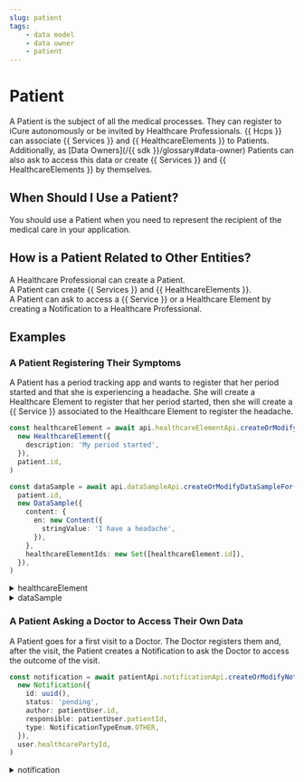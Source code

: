 ```yaml
---
slug: patient
tags:
    - data model
    - data owner
    - patient
---
```

# Patient

A Patient is the subject of all the medical processes. They can register to iCure autonomously or be invited by Healthcare Professionals.
{{ Hcps }} can associate {{ Services }} and {{ HealthcareElements }} to Patients.
Additionally, as [Data Owners](/{{ sdk }}/glossary#data-owner) Patients can also ask to access this data or create
{{ Services }} and {{ HealthcareElements }} by themselves.

## When Should I Use a Patient?

You should use a Patient when you need to represent the recipient of the medical care in your application.

## How is a Patient Related to Other Entities?

A Healthcare Professional can create a Patient.  
A Patient can create {{ Services }} and {{ HealthcareElements }}.  
A Patient can ask to access a {{ Service }} or a Healthcare Element by creating a Notification to a Healthcare Professional.  

## Examples

### A Patient Registering Their Symptoms

A Patient has a period tracking app and wants to register that her period started and that she is experiencing a headache.
She will create a Healthcare Element to register that her period started, then she will create a {{ Service }} associated to the Healthcare Element to register the headache.

<!-- file://code-samples/explanation/patient-creates-data-sample/index.mts snippet:patient can create DS and HE-->
```typescript
const healthcareElement = await api.healthcareElementApi.createOrModifyHealthcareElement(
  new HealthcareElement({
    description: 'My period started',
  }),
  patient.id,
)

const dataSample = await api.dataSampleApi.createOrModifyDataSampleFor(
  patient.id,
  new DataSample({
    content: {
      en: new Content({
        stringValue: 'I have a headache',
      }),
    },
    healthcareElementIds: new Set([healthcareElement.id]),
  }),
)
```
<!-- output://code-samples/explanation/patient-creates-data-sample/healthcareElement.txt -->
<details>
<summary>healthcareElement</summary>

```json
{
  "id": "e1b17f65-358e-4c55-8119-59d047a1f396",
  "rev": "1-0b860e3ccce0959eb2ae2db0d51a6310",
  "created": 1688378944382,
  "modified": 1688378944382,
  "author": "9bcfa0be-af9a-4d3e-a3da-321270563e24",
  "responsible": "d8df1f2b-938c-46c0-a85c-015117142cc6",
  "healthcareElementId": "e1b17f65-358e-4c55-8119-59d047a1f396",
  "valueDate": 20230703120904,
  "openingDate": 20230703120904,
  "description": "My period started",
  "identifiers": [],
  "codes": {},
  "labels": {},
  "systemMetaData": {
    "secretForeignKeys": [
      "baa346f5-db86-4317-8115-0f7d2c5b075e"
    ],
    "cryptedForeignKeys": {
      "d8df1f2b-938c-46c0-a85c-015117142cc6": {}
    },
    "delegations": {
      "d8df1f2b-938c-46c0-a85c-015117142cc6": {}
    },
    "encryptionKeys": {
      "d8df1f2b-938c-46c0-a85c-015117142cc6": {}
    },
    "encryptedSelf": "Htq/RR4p5EQaXKuCfk692gBeUb8XniKTuXwOb+c3FOJ5Y+5RmHjYaCRRfayR/k6K"
  }
}
```
</details>

<!-- output://code-samples/explanation/patient-creates-data-sample/dataSample.txt -->
<details>
<summary>dataSample</summary>

```json
{
  "id": "b5c4fa09-e97e-43c8-bdd3-a799ae35ce5b",
  "qualifiedLinks": {},
  "batchId": "72a4f0fd-e1cc-4719-a816-400801e70966",
  "index": 0,
  "valueDate": 20230703120904,
  "openingDate": 20230703120904,
  "created": 1688378944443,
  "modified": 1688378944443,
  "author": "9bcfa0be-af9a-4d3e-a3da-321270563e24",
  "responsible": "d8df1f2b-938c-46c0-a85c-015117142cc6",
  "identifiers": [],
  "healthcareElementIds": {},
  "canvasesIds": {},
  "content": {
    "en": {
      "stringValue": "I have a headache",
      "compoundValue": [],
      "ratio": [],
      "range": []
    }
  },
  "codes": {},
  "labels": {},
  "systemMetaData": {
    "encryptedSelf": "r3a47An2aJrbJWug1hnquOc+TREkF4he9hak5d2OVLw2DA3+CIyX5pVaUbqTKZhK26dg1OqmrwbWgl/zVF95lx3iyshBkhxiCyEjwMC2zoHtZRB2/2C7lhtfdv5y7cHvsYKrIy9BtJNqS1xOaBKvEg==",
    "secretForeignKeys": [
      "baa346f5-db86-4317-8115-0f7d2c5b075e"
    ],
    "cryptedForeignKeys": {
      "d8df1f2b-938c-46c0-a85c-015117142cc6": {}
    },
    "delegations": {
      "d8df1f2b-938c-46c0-a85c-015117142cc6": {}
    },
    "encryptionKeys": {
      "d8df1f2b-938c-46c0-a85c-015117142cc6": {}
    },
    "publicKeysForOaepWithSha256": {}
  }
}
```
</details>

### A Patient Asking a Doctor to Access Their Own Data

A Patient goes for a first visit to a Doctor. The Doctor registers them and, after the visit, the Patient creates a 
Notification to ask the Doctor to access the outcome of the visit.

<!-- file://code-samples/explanation/doctor-shares-data-with-patient/index.mts snippet:patient sends notification-->
```typescript
const notification = await patientApi.notificationApi.createOrModifyNotification(
  new Notification({
    id: uuid(),
    status: 'pending',
    author: patientUser.id,
    responsible: patientUser.patientId,
    type: NotificationTypeEnum.OTHER,
  }),
  user.healthcarePartyId,
)
```
<!-- output://code-samples/explanation/doctor-shares-data-with-patient/notification.txt -->
<details>
<summary>notification</summary>

```json
{
  "id": "21f14c4b-92f7-4a3a-8ab2-1bc83441710e",
  "rev": "1-65b155cc47e6a73808d6f2f45d36c04b",
  "created": 1688378943614,
  "modified": 1688378943614,
  "author": "9bcfa0be-af9a-4d3e-a3da-321270563e24",
  "responsible": "d8df1f2b-938c-46c0-a85c-015117142cc6",
  "status": "pending",
  "identifiers": [],
  "properties": [],
  "type": "OTHER",
  "systemMetaData": {
    "secretForeignKeys": [],
    "cryptedForeignKeys": {},
    "delegations": {
      "d8df1f2b-938c-46c0-a85c-015117142cc6": {},
      "e2b6e873-035b-4964-885b-5a90e99c43b4": {}
    },
    "encryptionKeys": {
      "d8df1f2b-938c-46c0-a85c-015117142cc6": {},
      "e2b6e873-035b-4964-885b-5a90e99c43b4": {}
    },
    "encryptedSelf": "Fm064ir2QPytWbI5RiCmg4t1kzNnf6YAodkKog2gAwg="
  }
}
```
</details>
